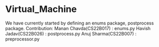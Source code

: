 # Virtual_Machine

We have currently started by defining an enums package, postprocess package.
Contribution:
Manan Chavda(CS22B017) : enums.py
Havish Jadav(CS22B026) : postprocess.py
Anuj Sharma(CS22B007) : preprocessor.py

